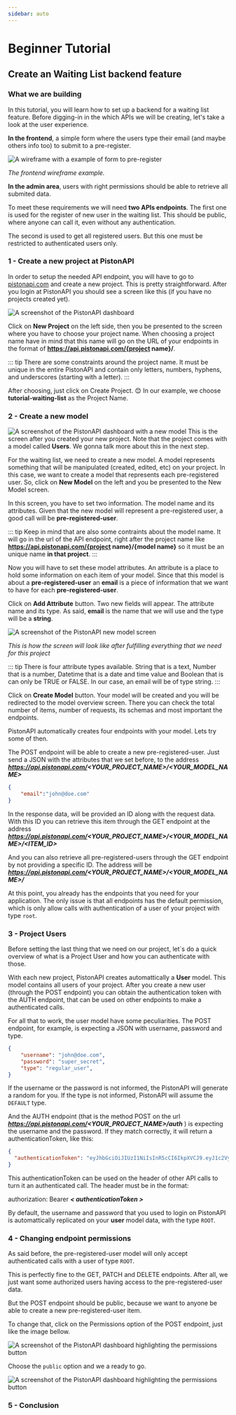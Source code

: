 ```yaml
---
sidebar: auto
---
```

# Beginner Tutorial

## Create an Waiting List backend feature

### What we are building

In this tutorial, you will learn how to set up a backend for a waiting list feature. Before digging-in in the which APIs we will be creating, let's take a look at the user experience.

**In the frontend**,  a simple form where the users type their email (and maybe others info too) to submit to a pre-register.

![A wireframe with a example of form to pre-register](./waiting-list-images/wireframe.png)

_The frontend wireframe example._

**In the admin area**, users with right permissions should be able to retrieve all submited data.

To meet these requirements we will need **two APIs endpoints**. The first one is used for the register of new user in the waiting list. This should be public, where anyone can call it, even without any authentication.

The second is used to get all registered users. But this one must be restricted to authenticated users only.

### 1 - Create a new project at PistonAPI

In order to setup the needed API endpoint, you will have to go to [pistonapi.com](https://pistonapi.com) and create a new project. This is pretty straightforward. After you login at PistonAPI you should see a screen like this (if you have no projects created yet).

![A screenshot of the PistonAPI dashboard](./waiting-list-images/dashboard.png)

Click on **New Project** on the left side, then you be presented to the screen where you have to choose your project name. When choosing a project name have in mind that this name will go on the URL of your endpoints in the format of **https://api.pistonapi.com/{project name}/**.

::: tip
There are some constraints around the project name. It must be unique in the entire PistonAPI and contain only letters, numbers, hyphens, and underscores (starting with a letter).
:::

After choosing, just click on Create Project. 😊 In our example, we choose **tutorial-waiting-list** as the Project Name. 

### 2 - Create a new model

![A screenshot of the PistonAPI dashboard with a new model](./waiting-list-images/dashboard-w-model.png) This is the screen after you created your new project. Note that the project comes with a model called **Users**. We gonna talk more about this in the next step.

For the waiting list, we need to create a new model. A model represents something that will be manipulated (created, edited, etc) on your project. In this case, we want to create a model that represents each pre-registered user. So, click on **New Model** on the left and you be presented to the New Model screen.

In this screen, you have to set two information. The model name and its attributes. Given that the new model will represent a pre-registered user, a good call will be **pre-registered-user**.

::: tip
Keep in mind that are also some contraints about the model name. It will go in the url of the API endpoint, right after the project name like **https://api.pistonapi.com/{project name}/{model name}** so it must be an unique name **in that project**.
:::

Now you will have to set these model attributes. An attribute is a place to hold some information on each item of your model. Since that this model is about a **pre-registered-user** an **email** is a piece of information that we want to have for each **pre-registered-user**.

Click on **Add Attribute** button. Two new fields will appear. The attribute name and its type. As said, **email** is the name that we will use and the type will be a **string**.

![A screenshot of the PistonAPI new model screen](./waiting-list-images/new-model.png)

_This is how the screen will look like after fulfilling everything that we need for this project_

::: tip
There is four attribute types available. String that is a text, Number that is a number, Datetime that is a date and time value and Boolean that is can only be TRUE or FALSE. In our case, an email will be of type string.
:::

Click on **Create Model** button. Your model will be created and you will be redirected to the model overview screen. There you can check the total number of items, number of requests, its schemas and most important the endpoints.

PistonAPI automatically creates four endpoints with your model. Lets try some of then.

The POST endpoint will be able to create a new pre-registered-user. Just send a JSON with the attributes that we set before, to the address ***https://api.pistonapi.com/<YOUR_PROJECT_NAME>/<YOUR_MODEL_NAME>***

```json
{
    "email":"john@doe.com"
}
```

In the response data, will be provided an ID along with the request data. With this ID you can retrieve this item through the GET endpoint at the address ***https://api.pistonapi.com/<YOUR_PROJECT_NAME>/<YOUR_MODEL_NAME>/<ITEM_ID>***

And you can also retrieve all pre-registered-users through the GET endpoint by not providing a specific ID. The address will be ***https://api.pistonapi.com/<YOUR_PROJECT_NAME>/<YOUR_MODEL_NAME>/***

At this point, you already has the endpoints that you need for your application. The only issue is that all endpoints has the default permission, which is only allow calls with authentication of a user of your project with type `root`.

### 3 - Project Users

Before setting the last thing that we need on our project, let`s do a quick overview of what is a Project User and how you can authenticate with those.

With each new project, PistonAPI creates automattically a **User** model. This model contains all users of your project. After you create a new user (through the POST endpoint) you can obtain the authentication token with the AUTH endpoint, that can be used on other endpoints to make a authenticated calls.

For all that to work, the user model have some peculiarities. The POST endpoint, for example, is expecting a JSON with username, password and type.

``` json
{
    "username": "john@doe.com",
    "password": "super_secret",
    "type": "regular_user",
}
```

If the username or the password is not informed, the PistonAPI will generate a random for you. If the type is not informed, PistonAPI will assume the `DEFAULT` type.

And the AUTH endpoint (that is the method POST on the url ***https://api.pistonapi.com/<YOUR_PROJECT_NAME>/auth*** ) is expecting the username and the password. If they match correctly, it will return a authenticationToken, like this:

``` json
{
  "authenticationToken": "eyJhbGciOiJIUzI1NiIsInR5cCI6IkpXVCJ9.eyJ1c2VybmFtZSI6I0dXRvcmlhbC13YWl0aW5nLWxpc3QiXSwiaWF0IjoxNjEzMjMxMDYyfQ.SQMlSyVPdCf7VlnDpiFjFxdRwmspqwAzOkJre-l6jZQ"
}
```

This authenticationToken can be used on the header of other API calls to turn it an authenticated call. The header must be in the format:

authorization: Bearer ***< authenticationToken >***

By default, the username and password that you used to login on PistonAPI is automattically replicated on your **user** model data, with the type `ROOT`.

### 4 - Changing endpoint permissions

As said before, the pre-registered-user model will only accept authenticated calls with a user of type `ROOT`. 

This is perfectly fine to the GET, PATCH and DELETE endpoints. After all, we just want some authorized users having access to the pre-registered-user data. 

But the POST endpoint should be public, because we want to anyone be able to create a new pre-registered-user item.

To change that, click on the Permissions option of the POST endpoint, just like the image bellow.

![A screenshot of the PistonAPI dashboard highlighting the permissions button](./waiting-list-images/dashboard-permissions.png)

Choose the `public` option and we a ready to go.

![A screenshot of the PistonAPI dashboard highlighting the permissions button](./waiting-list-images/dashboard-permissions-widget.png)

### 5 - Conclusion
